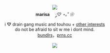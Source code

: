 <p align="center">
  <img src="https://pix.crd.co/assets/images/gallery15/461b06ae.png">
  <br><b>marisa</b>ㅤ<i> ༘♡ ⋆｡˚ ❀</i>
  <br> i <b>♡</b> drain gang music and touhou + <a href="https://pastes.cc/bIadee">other interests</a> 
  <br> do not be afraid to sit w me i dont mind. 
  <br> <a href="https://pastes.cc/crest">bundlrs</a>，<a href="https://pronouns.cc/@crest">prns.cc</a>
  <br><br><a href="https://www.last.fm/user/IHateMemphis"><img src="https://lastfm-recently-played.vercel.app/api?user=IHateMemphis"></a>
</p>
